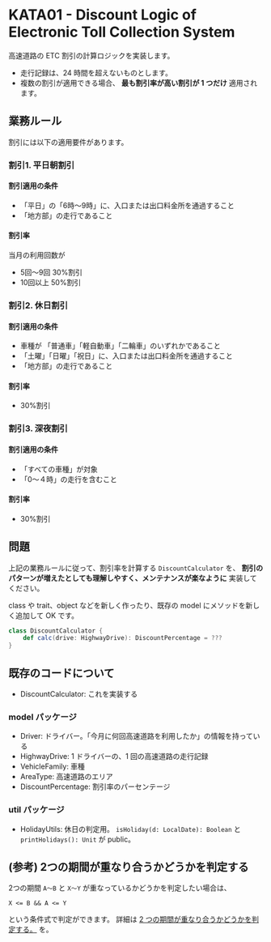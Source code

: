 # KATA01 - Discount Logic of Electronic Toll Collection System

高速道路の ETC 割引の計算ロジックを実装します。

- 走行記録は、24 時間を超えないものとします。
- 複数の割引が適用できる場合、 **最も割引率が高い割引が 1 つだけ** 適用されます。

## 業務ルール

割引には以下の適用要件があります。

### 割引1. 平日朝割引

#### 割引適用の条件
- 「平日」の「6時〜9時」に、入口または出口料金所を通過すること
- 「地方部」の走行であること

#### 割引率
当月の利用回数が
- 5回〜9回 30%割引
- 10回以上 50%割引

### 割引2. 休日割引

#### 割引適用の条件
- 車種が 「普通車」「軽自動車」「二輪車」のいずれかであること
- 「土曜」「日曜」「祝日」に、入口または出口料金所を通過すること
- 「地方部」の走行であること

#### 割引率
- 30%割引

### 割引3. 深夜割引

#### 割引適用の条件
- 「すべての車種」が対象
- 「0〜４時」の走行を含むこと

#### 割引率
- 30%割引

## 問題

上記の業務ルールに従って、割引率を計算する `DiscountCalculator` を、
**割引のパターンが増えたとしても理解しやすく、メンテナンスが楽なように** 実装してください。

class や trait、object などを新しく作ったり、既存の model にメソッドを新しく追加して OK です。

```scala
class DiscountCalculator {
    def calc(drive: HighwayDrive): DiscountPercentage = ???
}
```

## 既存のコードについて

- DiscountCalculator: これを実装する

### model パッケージ

- Driver: ドライバー。「今月に何回高速道路を利用したか」の情報を持っている
- HighwayDrive: 1 ドライバーの、1 回の高速道路の走行記録
- VehicleFamily: 車種
- AreaType: 高速道路のエリア
- DiscountPercentage: 割引率のパーセンテージ

### util パッケージ

- HolidayUtils: 休日の判定用。 `isHoliday(d: LocalDate): Boolean` と `printHolidays(): Unit` が public。

## (参考) 2つの期間が重なり合うかどうかを判定する

2つの期間 `A〜B` と `X〜Y` が重なっているかどうかを判定したい場合は、

```
X <= B && A <= Y
```

という条件式で判定ができます。
詳細は [2 つの期間が重なり合うかどうかを判定する。](https://koseki.hatenablog.com/entry/20111021/range) を。
